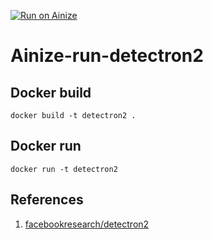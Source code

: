 [![Run on Ainize](https://ainize.ai/static/images/run_on_ainize_button.svg)](https://ainize.web.app/redirect?git_repo=github.com/gkswjdzz/ainize-run-detectron2)
# Ainize-run-detectron2

## Docker build
```
docker build -t detectron2 .
```

## Docker run
```
docker run -t detectron2
```
<!--
### Upload image

<img src="/images/guide.png" width="250" />
<img src="/images/guide2.png" width="250" />
-->

## References
1. [facebookresearch/detectron2](https://github.com/facebookresearch/detectron2)